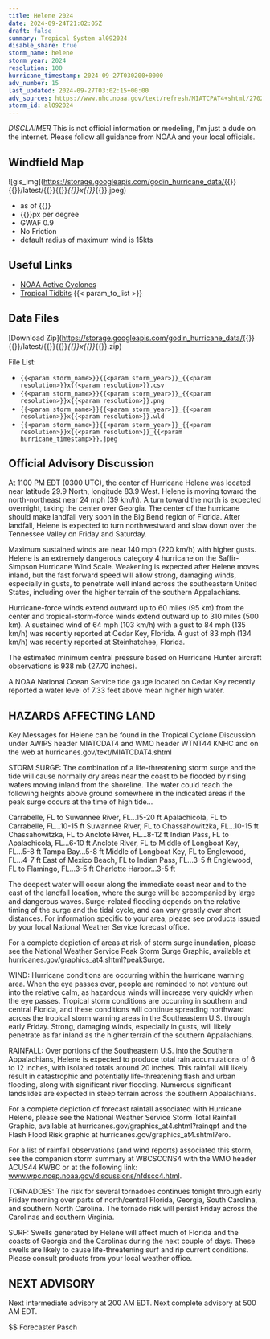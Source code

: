 ```yaml
---
title: Helene 2024
date: 2024-09-24T21:02:05Z
draft: false
summary: Tropical System al092024
disable_share: true
storm_name: helene
storm_year: 2024
resolution: 100
hurricane_timestamp: 2024-09-27T030200+0000
adv_number: 15
last_updated: 2024-09-27T03:02:15+00:00
adv_sources: https://www.nhc.noaa.gov/text/refresh/MIATCPAT4+shtml/270258.shtml;https://www.nhc.noaa.gov/refresh/graphics_at4+shtml/211601.shtml?cone
storm_id: al092024
---
```

*DISCLAIMER* This is not official information or modeling, I'm just a dude on the internet.  Please follow all guidance from NOAA and your local officials.

## Windfield Map
![gis_img](https://storage.googleapis.com/godin_hurricane_data/{{<param storm_name>}}{{<param storm_year>}}/latest/{{<param storm_name>}}{{<param storm_year>}}_{{<param resolution>}}x{{<param resolution>}}_{{<param hurricane_timestamp>}}.jpeg)

- as of {{<param last_updated>}}
- {{<param resolution>}}px per degree
- GWAF 0.9
- No Friction
- default radius of maximum wind is 15kts

## Useful Links
- [NOAA Active Cyclones](https://www.nhc.noaa.gov/)
- [Tropical Tidbits](https://www.tropicaltidbits.com/storminfo/)
{{< param_to_list >}}

## Data Files
[Download Zip](https://storage.googleapis.com/godin_hurricane_data/{{<param storm_name>}}{{<param storm_year>}}/latest/{{<param storm_name>}}{{<param storm_year>}}_{{<param resolution>}}x{{<param resolution>}}_{{<param hurricane_timestamp>}}.zip)

File List:
- `{{<param storm_name>}}{{<param storm_year>}}_{{<param resolution>}}x{{<param resolution>}}.csv`
- `{{<param storm_name>}}{{<param storm_year>}}_{{<param resolution>}}x{{<param resolution>}}.png`
- `{{<param storm_name>}}{{<param storm_year>}}_{{<param resolution>}}x{{<param resolution>}}.wld`
- `{{<param storm_name>}}{{<param storm_year>}}_{{<param resolution>}}x{{<param resolution>}}_{{<param hurricane_timestamp>}}.jpeg`


## Official Advisory Discussion
At 1100 PM EDT (0300 UTC), the center of Hurricane Helene was
located near latitude 29.9 North, longitude 83.9 West. Helene is
moving toward the north-northeast near 24 mph (39 km/h).  A turn
toward the north is expected overnight, taking the center over
Georgia.  The center of the hurricane should make landfall
very soon in the Big Bend region of Florida.  After landfall,
Helene is expected to turn northwestward and slow down over the
Tennessee Valley on Friday and Saturday.
 
Maximum sustained winds are near 140 mph (220 km/h) with higher
gusts.  Helene is an extremely dangerous category 4 hurricane on 
the Saffir-Simpson Hurricane Wind Scale.  Weakening is expected 
after Helene moves inland, but the fast forward speed will allow 
strong, damaging winds, especially in gusts, to penetrate well 
inland across the southeastern United States, including over the 
higher terrain of the southern Appalachians.
 
Hurricane-force winds extend outward up to 60 miles (95 km) from the
center and tropical-storm-force winds extend outward up to 310 miles
(500 km).  A sustained wind of 64 mph (103 km/h) with a gust to 84 
mph (135 km/h) was recently reported at Cedar Key, Florida.   A 
gust of 83 mph (134 km/h) was recently reported at Steinhatchee, 
Florida.
 
The estimated minimum central pressure based on Hurricane Hunter 
aircraft observations is 938 mb (27.70 inches).

A NOAA National Ocean Service tide gauge located on Cedar Key 
recently reported a water level of 7.33 feet above mean higher high 
water.
 
 
HAZARDS AFFECTING LAND
----------------------
Key Messages for Helene can be found in the Tropical Cyclone
Discussion under AWIPS header MIATCDAT4 and WMO header WTNT44 KNHC
and on the web at hurricanes.gov/text/MIATCDAT4.shtml
 
STORM SURGE: The combination of a life-threatening storm surge and
the tide will cause normally dry areas near the coast to be flooded
by rising waters moving inland from the shoreline.  The water could
reach the following heights above ground somewhere in the indicated
areas if the peak surge occurs at the time of high tide...
 
Carrabelle, FL to Suwannee River, FL...15-20 ft
Apalachicola, FL to Carrabelle, FL...10-15 ft
Suwannee River, FL to Chassahowitzka, FL...10-15 ft
Chassahowitzka, FL to Anclote River, FL...8-12 ft
Indian Pass, FL to Apalachicola, FL...6-10 ft
Anclote River, FL to Middle of Longboat Key, FL...5-8 ft
Tampa Bay...5-8 ft
Middle of Longboat Key, FL to Englewood, FL...4-7 ft
East of Mexico Beach, FL to Indian Pass, FL...3-5 ft
Englewood, FL to Flamingo, FL...3-5 ft
Charlotte Harbor...3-5 ft
 
The deepest water will occur along the immediate coast near and to
the east of the landfall location, where the surge will be
accompanied by large and dangerous waves.  Surge-related flooding
depends on the relative timing of the surge and the tidal cycle,
and can vary greatly over short distances.  For information
specific to your area, please see products issued by your local
National Weather Service forecast office.
 
For a complete depiction of areas at risk of storm surge inundation,
please see the National Weather Service Peak Storm Surge Graphic,
available at hurricanes.gov/graphics_at4.shtml?peakSurge.
 
WIND: Hurricane conditions are occurring within the hurricane
warning area.  When the eye passes over, people are reminded to not
venture out into the relative calm, as hazardous winds will increase
very quickly when the eye passes.  Tropical storm conditions are
occurring in southern and central Florida, and these conditions will
continue spreading northward across the tropical storm warning
areas in  the Southeastern U.S. through early Friday.  Strong,
damaging winds,  especially in gusts, will likely penetrate as far
inland as the higher terrain of the southern Appalachians.
 
RAINFALL: Over portions of the Southeastern U.S. into the Southern
Appalachians, Helene is expected to produce total rain accumulations
of 6 to 12 inches, with isolated totals around 20 inches. This
rainfall will likely result in catastrophic and potentially
life-threatening flash and urban flooding, along with significant
river flooding. Numerous significant landslides are expected in
steep terrain across the southern Appalachians.
 
For a complete depiction of forecast rainfall associated with
Hurricane Helene, please see the National Weather Service Storm
Total Rainfall Graphic, available at
hurricanes.gov/graphics_at4.shtml?rainqpf and the Flash Flood Risk
graphic at hurricanes.gov/graphics_at4.shtml?ero.
 
For a list of rainfall observations (and wind reports) associated
this storm, see the companion storm summary at WBCSCCNS4 with the
WMO header ACUS44 KWBC or at the following link:
www.wpc.ncep.noaa.gov/discussions/nfdscc4.html.
 
TORNADOES: The risk for several tornadoes continues tonight through
early Friday morning over parts of north/central Florida, Georgia,
South Carolina, and southern North Carolina. The tornado risk will
persist Friday across the Carolinas and southern Virginia.
 
SURF: Swells generated by Helene will affect much of Florida and
the coasts of Georgia and the Carolinas during the next couple of
days.  These swells are likely to cause life-threatening surf and
rip current conditions.  Please consult products from your local
weather office.
 
 
NEXT ADVISORY
-------------
Next intermediate advisory at 200 AM EDT.
Next complete advisory at 500 AM EDT.
 
$$
Forecaster Pasch